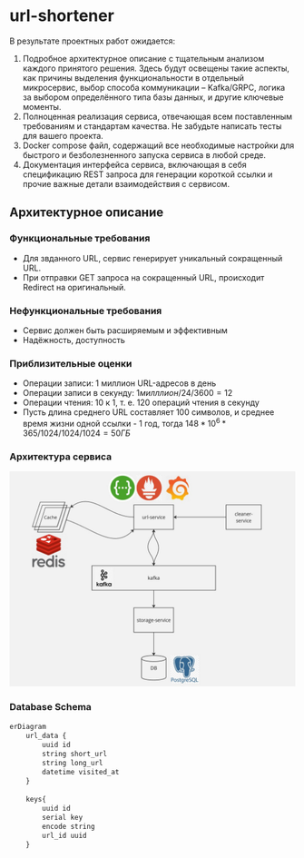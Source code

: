 # url-shortener

В результате проектных работ ожидается:
1. Подробное архитектурное описание с тщательным анализом каждого принятого решения. Здесь будут освещены такие аспекты, как причины выделения функциональности в отдельный микросервис, выбор способа коммуникации – Kafka/GRPC, логика за выбором определённого типа базы данных, и другие ключевые моменты.
2. Полноценная реализация сервиса, отвечающая всем поставленным требованиям и стандартам качества. Не забудьте написать тесты для вашего проекта.
3. Docker compose файл, содержащий все необходимые настройки для быстрого и безболезненного запуска сервиса в любой среде.
4. Документация интерфейса сервиса, включающая в себя спецификацию REST запроса для генерации короткой ссылки и прочие важные детали взаимодействия с сервисом.

## Архитектурное описание
### Функциональные требования
- Для звданного URL, сервис генерирует уникальный сокращенный URL.
- При отправки GET запроса на сокращенный URL, происходит Redirect на оригинальный.
### Нефункциональные требования
- Сервис должен быть расширяемым и эффективным
- Надёжность, доступность
### Приблизительные оценки
- Операции записи: 1 миллион URL-адресов в день
- Операции записи в секунду: $1 милллион / 24 / 3600 = 12$
- Операции чтения: 10 к 1, т. е. 120 операций чтения в секунду
- Пусть длина среднего URL составляет 100 символов, и среднее время жизни одной ссылки - 1 год, тогда $148 * 10^6 * 365 / 1024 / 1024 / 1024 = 50 ГБ$

### Архитектура сервиса
![Architecture](src/arch.jpg)

### Database Schema
```mermaid
erDiagram
    url_data {
        uuid id
        string short_url
        string long_url
        datetime visited_at
    }

    keys{
        uuid id
        serial key
        encode string
        url_id uuid
    }
```
